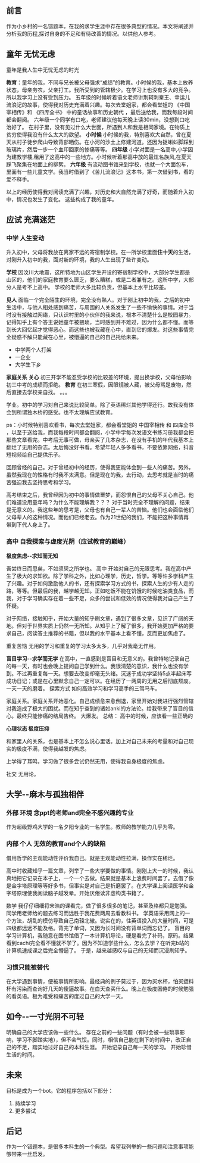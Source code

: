 ## 前言

作为小乡村的一名错题本，在我的求学生涯中存在很多典型的情况。本文将阐述并分析我的历程,探讨自身的不足和有待改善的情况。以供他人参考。

## 童年  无忧无虑

童年是我人生中无忧无虑的时光

**教育**：童年的我，不同与兄长被父母强求“成绩”的教育。小时候的我，基本上放养状态，母亲务农，父亲打工。我所受到的管辖极少。在学习上也没有多大的竞争。所以我学习上没有受到压力。
  五年级的时候听着语文老师讲荆轲刺秦王、幸运儿流浪记的故事，使得我对历史充满着兴趣。每次去堂姐家，都会看堂姐的 《中国宰相传》和 《四库全书》 中的童话故事和历史朝代 ，最后送给我，而我每段时间都会翻阅。
  六年级一个同学有口吃，老师建议他每天晚上读30min，没想到口吃治好了。
在村子里，没有见过什么大世面，所遇到人和我是相同家境。在物质上贫穷使得我没有什么太大的欲望。
**小时候**  小时候的我，特别喜欢大自然，曾在夏天从村子徒步爬山导致背部晒伤。在小河的沙土上修建河道。还因为捉蝌蚪脚踩到玻璃片，然后一步一个血印回家的惨痛等等。
**四年级**  小学对面是一名高中,小学因为建教学楼,租用了这高中的一些地方。小时候听着那高中放的最炫名族风,在夏天踩飞聚集在地面上的柳絮。
**六年级**  有流动图书馆来到学校，也就一个大面包车，里面有一些儿童文学。我当时借到了《苦儿流浪记》这本书，第一次借到书，看的爱不释手。

以上的经历使得我对阅读充满了兴趣，对历史和大自然充满了好奇，而随着升入初中，情况也发生了变化。
这些构成了我的童年。

## 应试 充满迷茫

### 中学 人生变动

升入初中，父母将我放在离家不远的寄宿制学校。在一所学校里面**住十天**的生活，对刚升入初中的我，面对新的环境，我的人生出现了些许变动。

**学校** 因汶川大地震，这所特地为山区学生开设的寄宿制学校中，大部分学生都是山区的，他们的家庭教育要么匮乏，要么糟糕，或是二者兼有之。这所中学，大部分人是考不上高中。
  学校的老师大多比较负责，但基本上水平比较差。

**见人**  面临一个完全陌生的环境，完全没有熟人。对于刚上初中的我，之后的初中生活中，与他人相处感到痛苦，与周围的人关系发生了一些不愉快的事情。对于当时没有接触过网络，只认识村里的小伙伴的我来说，根本不清楚什么是校园暴力。记得知乎上有个答主说她童年被猥琐，当时感到并不难过，因为什么都不懂。而等到长大回忆起才觉得恶心。而这些也被我藏在心中，直到它的爆发。对这些事情完全疑惑不解只能藏在心里，被懵逼的自己的自己托给未来。
* 中学两个人打架
* 一企业
* 大学生下乡

**家庭关系** 
**关心**  初三开学不能忍受学校的比较差的环境，提出换学校，父母怕影响初三中考的成绩而拒绝。
**教育**  在初三寒假，因眼镜被人藏，被父母骂是废物，然后直接去学校亲自找。
。。。

学业。初中的学习对自己来说比较简单。除了英语稀烂其他学得还行。故我没有体会到所谓独木桥的感受。也不太理解应试教育。

ps：小时候特别喜欢看书，每次去堂姐家，都会看堂姐的 中国宰相传 和 四库全书 ，以至于送给我，而我每段时间都会翻阅，小学中学每次发语文书练习册我都会把那些文章看完。中考后无事可做，母亲买了几本杂志，在没有手机的年代我基本上翻烂了无用的杂志。太后悔没好书看。希望年轻人多多看书，不要依靠网络，抖音短视频给自己提供乐子。

回顾曾经的自己。对于曾经初中的经历，使得我更能体会到一些人的痛苦。另外，虽然我现在的性格有时我不太满意。但是现在的我，去行动，去思考就是当时的痛苦强迫我去坚持思考和学习。

高考结束之后，我曾经因为初中的事情做噩梦，而怨恨自己的父母不关心自己。他们难道没用童年吗？为什么不能理解我？？？
对于当时完全不理解的问题，结果是无意义的。我这些年的思考是，父母也有自己一辈人的苦恼。他们也会面临他们父母辈人的这种情况。而他们已经老去。作为21世纪的我们，不能把这种事情再带到下代人身上了。



### 高中 自我探索与虚度光阴（应试教育的巅峰）

**极度焦虑--求知而无知**

吾尝终日而思矣，不如须臾之所学也。
高中  开始对自己的无限思考。我在高中产生了极大的求知欲。除了学科之外，比如心理学，历史，哲学。等等许多学科产生了兴趣。对于如何激励他人的书，还有探索学习方式的书，探索人生的少有人走的路，等等。但最后的我，越学越无知。正如吃饭不能在饥饿的时候吃油类食品，而我，对于学习确实存在着一些不足，众多的尝试和低效的情况使得我对自己产生了怀疑。

对于网络，接触知乎，开始大量的知乎刷文章，遇到了很多文章，见识了广阔的天地。但对于世界实质上仍然一无所知。从知乎上了解了很多，我开始更加严格的要求自己，阅读答主推荐的书籍，但以我的水平基本上看不懂，反而更加焦虑了。

重复苦恼  无用的学习和重复的学习太多太多，几乎对我毫无作用。

**盲目学习--求学而无学**
在高中，一直感到是盲目和无意义的。我曾特地记录自己的每一天，有时也会晚上提问自己学到什么。我很清楚的意识，我什么也没有学到。不过再重复每一天。想要去改变却毫无头绪。沉迷于成功学坚持5点半起床写成功日记；或是在心里默念自己一定可以。在经历了一两周的无用之后彻底颓废。一天一天的磨着。
探索方式  如何高效学习和学习高手的三驾马车。

家庭关系。家庭关系开始恶化。自己成绩愈来愈倒退，家里开始对我进行强烈管辖对我造成了极大的困扰。而在知乎查到的诸如anki的方法论。给我带来了盲目的信心。最终只能惨痛的结局告终。
大爆发。
总结： 高中的时候，应该看一些正确的

**心理状态  极度压抑**

和家里人的关系，也是基本上不怎么说心里话。加上对自己未来的考量和对自己现实的极度不满，使得我越发的焦虑。

上学得了耳鸣，学习做了很多尝试仍然无用，使得我自身极度的焦虑。

社交
无用论。


## 大学--麻木与孤独相伴

### 外部 环境 念ppt的老师and完全不感兴趣的专业
  作为超级野鸡大学的一名夕阳专业的一名学生。教师的教学能力几乎为零。
### 内部 个人 无效的教育and个人的缺陷
  借用哲学的主观能动性评价我自己。就是主观能动性拉满，操作实在稀烂。
  
高中时收藏知乎一篇文章，列举了一些大学要做的事情。刚刚上大一的时候，我认真地把它记录在本子上，一个一个去做。结果就是基本上浪费时间罢了。去借了像是金字塔原理等等好多书，但事实是对自己是折磨罢了。在大学课上阅读医学和金字塔原理使我阅读脑子越发晕。开始厌倦读非虚构类书籍了。

数学 我仔仔细细将宋浩的课看完，做了很多很多的笔记，甚至及格都只是勉强。同学用老师给的题去练习而远胜于我花费两周去看教科书。
学英语采用网上的一个方法，胡乱的模仿导致自己南辕北辙。说实在的，往英语投入的大量时间，可是四级都远远不能及格。背完了单词，又因为长时间没有背单词而忘记了。
盲目的学习计算机，我随意在图书馆借了一本计算机导论，硬是看完了补码，原码。结果看到cachi完全看不懂就不学了。因为不知道学些什么，怎么去学？在听完b站的计算机速成课之后完全懵逼了。
于是，越来越感叹与自己的无知而沉浸刷知乎。

### 习惯只能被替代
在大学遇到事情，便被事情所影响。最经典的例子莫过于，因为买水杯，怕买塑料杯有污染而查询好几天的傻逼故事。在白天查买什么。晚上在极度困倦的时候勉强的看英语。极为难受和痛苦的度过自己的大学一天。

## 如今--一寸光阴不可轻

明确自己的大学应该做一些什么。
存在之前的一些问题（有时会被一些琐事影响，学习不脚踏实地），但不会气馁。同时，相信自己能在剩下的时间中，改正自己的不足，踏实地过好自己的本科生涯。
开始记录自己每一天的学习。
开始珍惜生活的时间。

## 未来

目标是成为一个bot。它的程序包括以下部分：
1. 持续学习
2. 更多尝试

##  后记

作为一个错题本，是很多本科生的一个典型。希望我列举的一些问题和注意事项能够带来一丝启发。